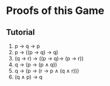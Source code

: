 # Proofs of this Game

## Tutorial

1. p → q → p
2. p → ((p → q) → q)
3. (q → r) → ((p → q)→ (p → r))
4. q → (p → (p ∧ q))
5. q → (p → (r → p ∧ (q ∧ r)))
6. (q ∧ p) → q
